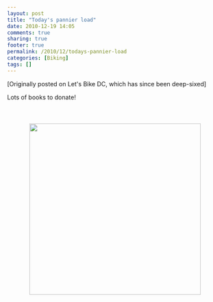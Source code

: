 ```yaml
---
layout: post
title: "Today's pannier load"
date: 2010-12-19 14:05
comments: true
sharing: true
footer: true
permalink: /2010/12/todays-pannier-load
categories: [Biking]
tags: []
---
```

[Originally posted on Let's Bike DC, which has since been deep-sixed]

<p>Lots of books to donate!</p><br>
<br>
<center><a href="http://www.flickr.com/photos/66082587@N00/5274937262/"><img border="0" height="400" src="http://farm6.static.flickr.com/5284/5274937262_5dbafc8199_m.jpg" style="margin:5px" width="400"></a></center><br>
<br>
